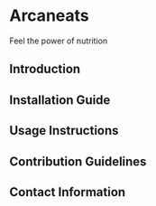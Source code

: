 # Arcaneats
Feel the power of nutrition

## Introduction
## Installation Guide
## Usage Instructions
## Contribution Guidelines
## Contact Information
